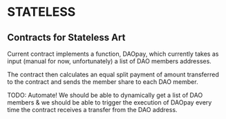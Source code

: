 # STATELESS

## Contracts for Stateless Art

Current contract implements a function, DAOpay, which currently takes as input (manual for now, unfortunately) a list of DAO members addresses.

The contract then calculates an equal split payment of amount transferred to the contract and sends the member share to each DAO member.

TODO: Automate!  We should be able to dynamically get a list of DAO members & we should be able to trigger the execution of DAOpay every time the contract receives a transfer from the DAO address.


